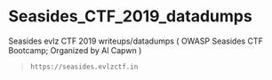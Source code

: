 # Seasides_CTF_2019_datadumps

Seasides evlz CTF 2019 writeups/datadumps
( OWASP Seasides CTF Bootcamp; Organized by Al Capwn )

> ``` https://seasides.evlzctf.in ```
